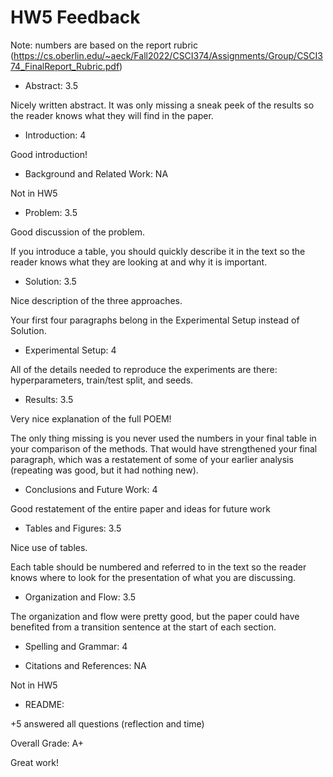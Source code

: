 # HW5 Feedback

Note: numbers are based on the report rubric (https://cs.oberlin.edu/~aeck/Fall2022/CSCI374/Assignments/Group/CSCI374_FinalReport_Rubric.pdf)

- Abstract: 3.5

Nicely written abstract.  It was only missing a sneak peek of the results so the reader knows what they will find in the paper.


- Introduction: 4

Good introduction!


- Background and Related Work: NA

Not in HW5

- Problem: 3.5

Good discussion of the problem.

If you introduce a table, you should quickly describe it in the text so the reader knows what they are looking at and why it is important.


- Solution: 3.5

Nice description of the three approaches.

Your first four paragraphs belong in the Experimental Setup instead of Solution. 

- Experimental Setup: 4

All of the details needed to reproduce the experiments are there: hyperparameters, train/test split, and seeds.

- Results: 3.5

Very nice explanation of the full POEM!

The only thing missing is you never used the numbers in your final table in your comparison of the methods.  That would have strengthened your final paragraph, which was a restatement of some of your earlier analysis (repeating was good, but it had nothing new).


- Conclusions and Future Work: 4

Good restatement of the entire paper and ideas for future work


- Tables and Figures: 3.5

Nice use of tables.

Each table should be numbered and referred to in the text so the reader knows where to look for the presentation of what you are discussing.


- Organization and Flow: 3.5

The organization and flow were pretty good, but the paper could have benefited from a transition sentence at the start of each section.


- Spelling and Grammar: 4


- Citations and References: NA

Not in HW5

- README:

+5 answered all questions (reflection and time)


Overall Grade: A+

Great work!
